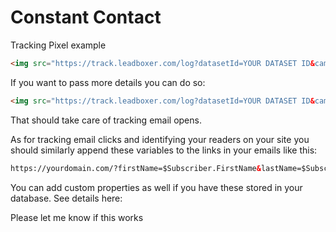 # Constant Contact

Tracking Pixel example

```html
<img src="https://track.leadboxer.com/log?datasetId=YOUR DATASET ID&campaign=CAMPAIGNNAME&email=$Subscriber.Email”/>
```

If you want to pass more details you can do so:

```html
<img src="https://track.leadboxer.com/log?datasetId=YOUR DATASET ID&campaign=CAMPAIGNNAME&firstName=$Subscriber.FirstName&lastName=$Subscriber.LastName&email=$Subscriber.Email&companyName=$Subscriber.CompanyName"/>
```

That should take care of tracking email opens.&#x20;

As for tracking email clicks and identifying your readers on your site you should similarly append these variables to the links in your emails like this:

```html
https://yourdomain.com/?firstName=$Subscriber.FirstName&lastName=$Subscriber.LastName&email=$Subscriber.Email&companyName=$Subscriber.CompanyName
```

You can add custom properties as well if you have these stored in your database. See details here:

Please let me know if this works&#x20;
